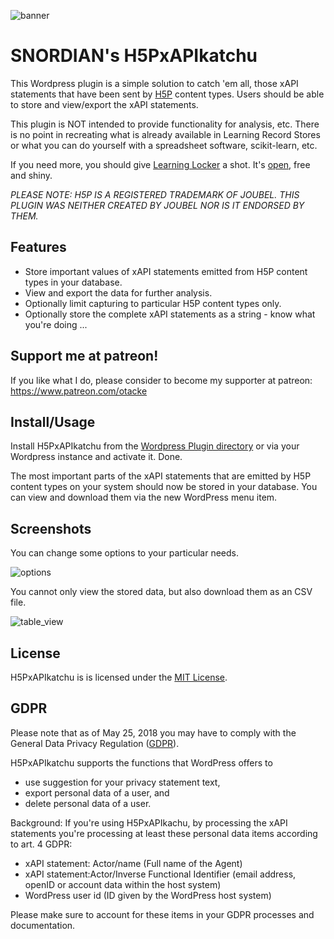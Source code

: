 ![banner](https://www.olivertacke.de/labs/wp-content/uploads/2017/12/h5pxapikatchu_bar_1920.png "banner")

# SNORDIAN's H5PxAPIkatchu
This Wordpress plugin is a simple solution to catch 'em all, those xAPI statements
that have been sent by [H5P](https://h5p.org) content types. Users should be able
to store and view/export the xAPI statements.

This plugin is NOT intended to provide functionality for analysis, etc. There is
no point in recreating what is already available in Learning Record Stores or
what you can do yourself with a spreadsheet software, scikit-learn, etc.

If you need more, you should give [Learning Locker](https://learninglocker.net/)
a shot. It's [open](https://github.com/LearningLocker/learninglocker), free and shiny.

*PLEASE NOTE: H5P IS A REGISTERED TRADEMARK OF JOUBEL. THIS PLUGIN WAS NEITHER CREATED BY JOUBEL NOR IS IT ENDORSED BY THEM.*

## Features
* Store important values of xAPI statements emitted from H5P content types in your database.
* View and export the data for further analysis.
* Optionally limit capturing to particular H5P content types only.
* Optionally store the complete xAPI statements as a string - know what you're doing ...

## Support me at patreon!
If you like what I do, please consider to become my supporter at patreon: https://www.patreon.com/otacke

## Install/Usage
Install H5PxAPIkatchu from the [Wordpress Plugin directory](https://wordpress.org/plugins/h5pxapikatchu/) or via your Wordpress
instance and activate it. Done.

The most important parts  of the xAPI statements that are emitted by H5P content
types on your system should now be stored in your database. You can view and
download them via the new WordPress menu item.

## Screenshots
You can change some options to your particular needs.

![options](https://www.olivertacke.de/labs/wp-content/uploads/2017/12/screenshot-1.png "Options")

You cannot only view the stored data, but also download them as an CSV file.

![table_view](https://www.olivertacke.de/labs/wp-content/uploads/2017/12/screenshot-2.png "Data in Table")

## License
H5PxAPIkatchu is is licensed under the [MIT License](https://github.com/otacke/h5pxapikatchu/blob/master/LICENSE).

## GDPR
Please note that as of May 25, 2018 you may have to comply with the General Data Privacy Regulation ([GDPR](http://gdpr-info.eu/)).

H5PxAPIkatchu supports the functions that WordPress offers to

- use suggestion for your privacy statement text,
- export personal data of a user, and
- delete personal data of a user.

Background: If you're using H5PxAPIkachu, by processing the xAPI statements you're processing at least these personal data items according to art. 4 GDPR:

- xAPI statement: Actor/name (Full name of the Agent)
- xAPI statement:Actor/Inverse Functional Identifier (email address, openID or account data within the host system)
- WordPress user id (ID given by the WordPress host system)

Please make sure to account for these items in your GDPR processes and documentation.
